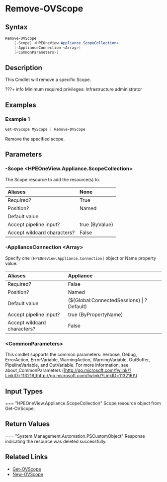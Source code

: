 ﻿---
description: Remove Scope from appliance
---

# Remove-OVScope

## Syntax

```powershell
Remove-OVScope
    [-Scope] <HPEOneView.Appliance.ScopeCollection>
    [-ApplianceConnection <Array>]
    [<CommonParameters>]
```

## Description

This Cmdlet will remove a specific Scope.

???+ info
    Minimum required privileges: Infrastructure administrator

## Examples

###  Example 1 

```powershell
Get-OVScope MyScope | Remove-OVScope
```

Remove the specified scope.

## Parameters

### -Scope &lt;HPEOneView.Appliance.ScopeCollection&gt;

The Scope resource to add the resource(s) to.

| Aliases | None |
| :--- | :--- |
| Required? | True |
| Position? | Named |
| Default value |  |
| Accept pipeline input? | true (ByValue) |
| Accept wildcard characters? | False |

### -ApplianceConnection &lt;Array&gt;

Specify one `[HPEOneView.Appliance.Connection]` object or Name property value.

| Aliases | Appliance |
| :--- | :--- |
| Required? | False |
| Position? | Named |
| Default value | (${Global:ConnectedSessions} &vert; ? Default) |
| Accept pipeline input? | true (ByPropertyName) |
| Accept wildcard characters? | False |

### &lt;CommonParameters&gt;

This cmdlet supports the common parameters: Verbose, Debug, ErrorAction, ErrorVariable, WarningAction, WarningVariable, OutBuffer, PipelineVariable, and OutVariable. For more information, see about\_CommonParameters \([http://go.microsoft.com/fwlink/?LinkID=113216](http://go.microsoft.com/fwlink/?LinkID=113216)\)

## Input Types

=== "HPEOneView.Appliance.ScopeCollection"
    Scope resource object from Get-OVScope.
    

## Return Values

=== "System.Management.Automation.PSCustomObject"
    Response indicating the resource was deleted successfully.
    

## Related Links

* [Get-OVScope](get-ovscope.md)
* [New-OVScope](new-ovscope.md)
